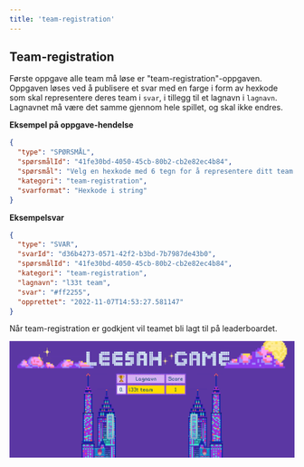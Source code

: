 ```yaml
---
title: 'team-registration'
---
```


## Team-registration

Første oppgave alle team må løse er "team-registration"-oppgaven.
Oppgaven løses ved å publisere et svar med en farge i form av hexkode som skal representere deres team i `svar`, i tillegg til et lagnavn i `lagnavn`.
Lagnavnet må være det samme gjennom hele spillet, og skal ikke endres.

**Eksempel på oppgave-hendelse**

```json
{
  "type": "SPØRSMÅL",
  "spørsmålId": "41fe30bd-4050-45cb-80b2-cb2e82ec4b84",
  "spørsmål": "Velg en hexkode med 6 tegn for å representere ditt team. Eksempel: #FFFFFF",
  "kategori": "team-registration",
  "svarformat": "Hexkode i string"
}
```

**Eksempelsvar**

```json
{
  "type": "SVAR",
  "svarId": "d36b4273-0571-42f2-b3bd-7b7987de43b0",
  "spørsmålId": "41fe30bd-4050-45cb-80b2-cb2e82ec4b84",
  "kategori": "team-registration",
  "lagnavn": "l33t team",
  "svar": "#ff2255",
  "opprettet": "2022-11-07T14:53:27.581147"
}
```

Når team-registration er godkjent vil teamet bli lagt til på leaderboardet.

![Leaderboard etter team-registration er godkjent](../assets/team-registration-leaderboard.png)